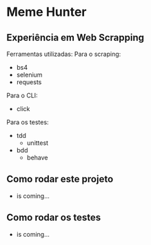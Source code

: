 # Meme Hunter

## Experiência em Web Scrapping
Ferramentas utilizadas:
Para o scraping:
  - bs4
  - selenium
  - requests

Para o CLI:
  - click

Para os testes:
  - tdd
    - unittest
  - bdd
    - behave

## Como rodar este projeto
- is coming...

## Como rodar os testes
- is coming...
